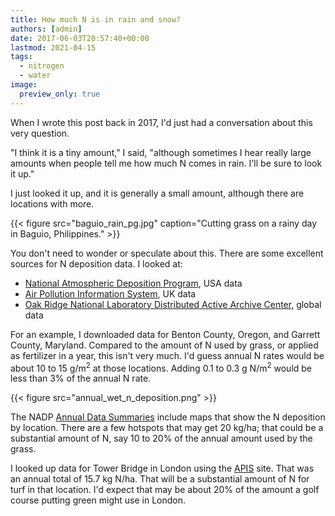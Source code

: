 ```yaml
---
title: How much N is in rain and snow?
authors: [admin]
date: 2017-06-03T20:57:40+00:00
lastmod: 2021-04-15
tags:
  - nitrogen
  - water
image:
  preview_only: true
---
```


When I wrote this post back in 2017, I'd just had a conversation about this very question.

"I think it is a tiny amount," I said, "although sometimes I hear really large amounts when people tell me how much N comes in rain. I'll be sure to look it up." 

I just looked it up, and it is generally a small amount, although there are locations with more.

{{< figure src="baguio_rain_pg.jpg" caption="Cutting grass on a rainy day in Baguio, Philippines." >}}

You don't need to wonder or speculate about this. There are some excellent sources for N deposition data. I looked at:

  * [National Atmospheric Deposition Program](https://nadp.slh.wisc.edu/), USA data
  * [Air Pollution Information System](http://www.apis.ac.uk/), UK data
  * [Oak Ridge National Laboratory Distributed Active Archive Center](https://daac.ornl.gov/cgi-bin/dsviewer.pl?ds_id=830), global data

For an example, I downloaded data for Benton County, Oregon, and Garrett County, Maryland. Compared to the amount of N used by grass, or applied as fertilizer in a year, this isn't very much. I'd guess annual N rates would be about 10 to 15 g/m<sup>2</sup> at those locations. Adding 0.1 to 0.3 g N/m<sup>2</sup> would be less than 3% of the annual N rate.

{{< figure src="annual_wet_n_deposition.png" >}}

The NADP [Annual Data Summaries](https://nadp.slh.wisc.edu/pubs/Annual-Data-Summaries/) include maps that show the N deposition by location. There are a few hotspots that may get 20 kg/ha; that could be a substantial amount of N, say 10 to 20% of the annual amount used by the grass.

I looked up data for Tower Bridge in London using the [APIS](http://www.apis.ac.uk/) site. That was an annual total of 15.7 kg N/ha. That will be a substantial amount of N for turf in that location. I'd expect that may be about 20% of the amount a golf course putting green might use in London.
